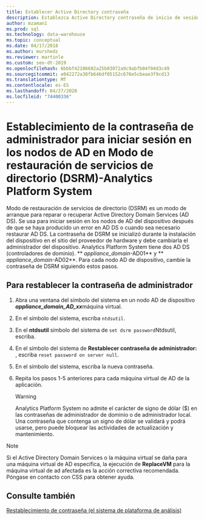 ```yaml
---
title: Establecer Active Directory contraseña
description: Establezca Active Directory contraseña de inicio de sesión de administrador de nodos en Modo de restauración de servicios de directorio en Analytics Platform System (APS).
author: mzaman1
ms.prod: sql
ms.technology: data-warehouse
ms.topic: conceptual
ms.date: 04/17/2018
ms.author: murshedz
ms.reviewer: martinle
ms.custom: seo-dt-2019
ms.openlocfilehash: 6bbbf42106602a25b03072a9c9abfb04f04d3c49
ms.sourcegitcommit: e042272a38fb646df05152c676e5cbeae3f9cd13
ms.translationtype: MT
ms.contentlocale: es-ES
ms.lasthandoff: 04/27/2020
ms.locfileid: "74400336"
---
```

# <a name="set-admin-password-for-logging-on-to-ad-nodes-in-directory-services-restore-mode-dsrm---analytics-platform-system"></a>Establecimiento de la contraseña de administrador para iniciar sesión en los nodos de AD en Modo de restauración de servicios de directorio (DSRM)-Analytics Platform System
Modo de restauración de servicios de directorio (DSRM) es un modo de arranque para reparar o recuperar Active Directory Domain Services (AD DS). Se usa para iniciar sesión en los nodos de AD del dispositivo después de que se haya producido un error en AD DS o cuando sea necesario restaurar AD DS. La contraseña de DSRM se inicializó durante la instalación del dispositivo en el sitio del proveedor de hardware y debe cambiarla el administrador del dispositivo. Analytics Platform System tiene dos AD DS (controladores de dominio). ** _appliance_domain_-AD01** y ** _appliance_domain_-AD02**. Para cada nodo AD de dispositivo, cambie la contraseña de DSRM siguiendo estos pasos.  
  
## <a name="to-reset-the-administrator-password"></a><a name="HowToDSRM"></a>Para restablecer la contraseña de administrador  
  
1.  Abra una ventana del símbolo del sistema en un nodo AD de dispositivo <strong> _appliance_domain_AD_xx_</strong>máquina virtual.  
  
2.  En el símbolo del sistema, escriba `ntdsutil`.  
  
3.  En el **ntdsutil** símbolo del sistema de `set dsrm password`Ntdsutil, escriba.  
  
4.  En el símbolo del sistema de **Restablecer contraseña de administrador:** , escriba `reset password on server null`.  
  
5.  En el símbolo del sistema, escriba la nueva contraseña.  
  
6.  Repita los pasos 1-5 anteriores para cada máquina virtual de AD de la aplicación.  
  
    > [!WARNING]  
    > Analytics Platform System no admite el carácter de signo de dólar ($) en las contraseñas de administrador de dominio o de administrador local. Una contraseña que contenga un signo de dólar se validará y podrá usarse, pero puede bloquear las actividades de actualización y mantenimiento.  
  
> [!NOTE]  
> Si el Active Directory Domain Services o la máquina virtual se daña para una máquina virtual de AD específica, la ejecución de **ReplaceVM** para la máquina virtual de ad afectada es la acción correctiva recomendada. Póngase en contacto con CSS para obtener ayuda.  
  
## <a name="see-also"></a>Consulte también  
[Restablecimiento de contraseña &#40;el sistema de plataforma de análisis&#41;](password-reset.md)  
  
